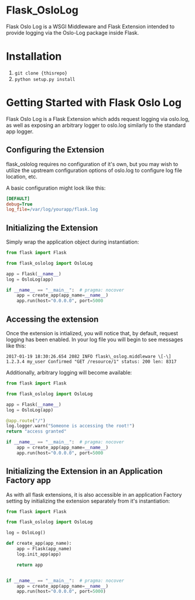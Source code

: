 Flask_OsloLog
=============

Flask Oslo Log is a WSGI Middleware and Flask Extension intended to provide
logging via the Oslo-Log package inside Flask.

Installation
============

1. `git clone {thisrepo}`
2. `python setup.py install`

Getting Started with Flask Oslo Log
===================================

Flask Oslo Log is a Flask Extension which adds request logging via
oslo.log, as well as exposing an arbitrary logger to oslo.log similarly
to the standard app logger.

Configuring the Extension
-------------------------

flask\_oslolog requires no configuration of it's own, but you may wish
to utilize the upstream configuration options of oslo.log to configure
log file location, etc.

A basic configuration might look like this:

```ini
[DEFAULT]
debug=True
log_file=/var/log/yourapp/flask.log
```

Initializing the Extension
--------------------------

Simply wrap the application object during instantiation:

```python
from flask import Flask

from flask_oslolog import OsloLog

app = Flask(__name__)
log = OsloLog(app)

if __name__ == "__main__":  # pragma: nocover
    app = create_app(app_name=__name__)
    app.run(host="0.0.0.0", port=5000
```

Accessing the extension
-----------------------

Once the extension is intialized, you will notice that, by default,
request logging has been enabled. In your log file you will begin to see
messages like this:

```
2017-01-19 18:30:26.654 2082 INFO flask\_oslog.middleware \[-\] 1.2.3.4 my_user Confirmed "GET /resource/1" status: 200 len: 8317
```

Additionally, arbitrary logging will become available:

```python
from flask import Flask

from flask_oslolog import OsloLog

app = Flask(__name__)
log = OsloLog(app)

@app.route("/")
log.logger.warn("Someone is accessing the root!")
return "access granted"

if __name__ == "__main__":  # pragma: nocover
    app = create_app(app_name=__name__)
    app.run(host="0.0.0.0", port=5000
```

Initializing the Extension in an Application Factory app
--------------------------------------------------------

As with all flask extensions, it is also accessible in an application
Factory setting by initializing the extension separately from it's
instantiation:

```python
from flask import Flask

from flask_oslolog import OsloLog

log = OsloLog()

def create_app(app_name):
    app = Flask(app_name)
    log.init_app(app)

    return app


if __name__ == "__main__":  # pragma: nocover
    app = create_app(app_name=__name__)
    app.run(host="0.0.0.0", port=5000)
```
